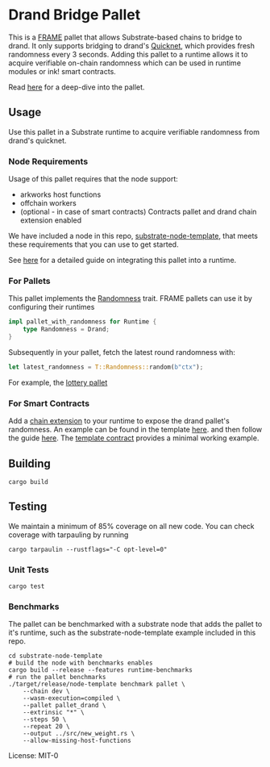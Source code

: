 # Drand Bridge Pallet

This is a [FRAME](https://docs.substrate.io/reference/frame-pallets/) pallet that allows Substrate-based chains to bridge to drand. It only supports bridging to drand's [Quicknet](https://drand.love/blog/quicknet-is-live-on-the-league-of-entropy-mainnet), which provides fresh randomness every 3 seconds. Adding this pallet to a runtime allows it to acquire verifiable on-chain randomness which can be used in runtime modules or ink! smart contracts. 

Read [here](https://github.com/ideal-lab5/pallet-drand/blob/main/docs/how_it_works.md) for a deep-dive into the pallet.

## Usage

Use this pallet in a Substrate runtime to acquire verifiable randomness from drand's quicknet.

### Node Requirements

Usage of this pallet requires that the node support:
- arkworks host functions
- offchain workers
- (optional - in case of smart contracts) Contracts pallet and drand  chain extension enabled 

We have included a node in this repo, [substrate-node-template](https://github.com/ideal-lab5/pallet-drand/tree/main/substrate-node-template), that meets these requirements that you can use to get started.

See [here](https://github.com/ideal-lab5/pallet-drand/blob/main/docs/integration.md) for a detailed guide on integrating this pallet into a runtime.

### For Pallets
This pallet implements the [Randomness](https://paritytech.github.io/polkadot-sdk/master/frame_support/traits/trait.Randomness.html) trait. FRAME pallets can use it by configuring their runtimes 

``` rust
impl pallet_with_randomness for Runtime {
    type Randomness = Drand;
}
```

Subsequently in your pallet, fetch the latest round randomness with:

``` rust
let latest_randomness = T::Randomness::random(b"ctx");
```

For example, the [lottery pallet](https://github.com/paritytech/polkadot-sdk/blob/d3d1542c1d387408c141f9a1a8168e32435a4be9/substrate/frame/lottery/src/lib.rs#L518)

### For Smart Contracts

Add a [chain extension](https://use.ink/macros-attributes/chain-extension/) to your runtime to expose the drand pallet's randomness. An example can be found in the template [here](https://github.com/ideal-lab5/pallet-drand/blob/f00598d961a484fc3c47d1d7f3fa74e5a9f4d38a/substrate-node-template/runtime/src/lib.rs#L854). and then follow the guide [here](https://github.com/ideal-lab5/contracts). The [template contract](https://github.com/ideal-lab5/contracts/tree/main/template) provides a minimal working example.

## Building

``` shell
cargo build
```

## Testing

We maintain a minimum of 85% coverage on all new code. You can check coverage with tarpauling by running 

``` shell
cargo tarpaulin --rustflags="-C opt-level=0"
```

### Unit Tests

``` shell
cargo test
```

### Benchmarks

The pallet can be benchmarked with a substrate node that adds the pallet to it's runtime, such as the substrate-node-template example included in this repo.

``` shell
cd substrate-node-template
# build the node with benchmarks enables
cargo build --release --features runtime-benchmarks
# run the pallet benchmarks
./target/release/node-template benchmark pallet \
    --chain dev \
    --wasm-execution=compiled \
    --pallet pallet_drand \
    --extrinsic "*" \
    --steps 50 \
    --repeat 20 \
    --output ../src/new_weight.rs \
    --allow-missing-host-functions
```

License: MIT-0
